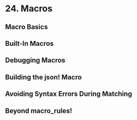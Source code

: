 # 24. Macros

## Macro Basics

## Built-In Macros

## Debugging Macros

## Building the json! Macro

## Avoiding Syntax Errors During Matching

## Beyond macro_rules!
